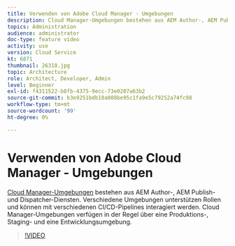 ```yaml
---
title: Verwenden von Adobe Cloud Manager - Umgebungen
description: Cloud Manager-Umgebungen bestehen aus AEM Author-, AEM Publish- und Dispatcher-Diensten. Verschiedene Umgebungen unterstützen Rollen und können mit verschiedenen CI/CD-Pipelines interagiert werden. Cloud Manager-Umgebungen verfügen in der Regel über eine Produktions-, Staging- und eine Entwicklungsumgebung.
topics: Administration
audience: administrator
doc-type: feature video
activity: use
version: Cloud Service
kt: 6871
thumbnail: 26318.jpg
topic: Architecture
role: Architect, Developer, Admin
level: Beginner
exl-id: f4311522-b8fb-4375-9ecc-73e0207a63b2
source-git-commit: b3e9251bdb18a008be95c1fa9e5c79252a74fc98
workflow-type: tm+mt
source-wordcount: '99'
ht-degree: 0%

---
```


# Verwenden von Adobe Cloud Manager - Umgebungen

[Cloud Manager-Umgebungen](https://experienceleague.adobe.com/docs/experience-manager-cloud-manager/using/how-to-use/manage-your-environment.html) bestehen aus AEM Author-, AEM Publish- und Dispatcher-Diensten. Verschiedene Umgebungen unterstützen Rollen und können mit verschiedenen CI/CD-Pipelines interagiert werden. Cloud Manager-Umgebungen verfügen in der Regel über eine Produktions-, Staging- und eine Entwicklungsumgebung.

>[!VIDEO](https://video.tv.adobe.com/v/26318?quality=12&learn=on)
